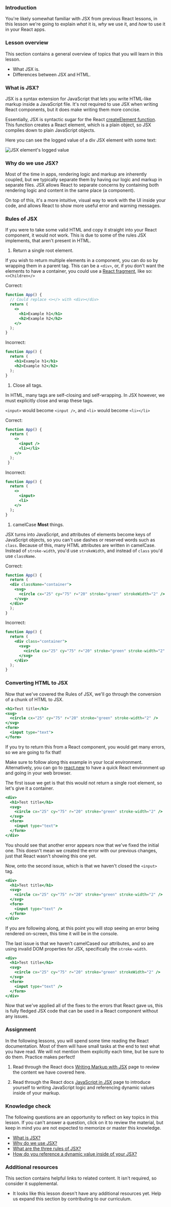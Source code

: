 ### Introduction

You're likely somewhat familiar with JSX from previous React lessons, in this lesson we're going to explain *what* it is, *why* we use it, and *how* to use it in your React apps.

### Lesson overview

This section contains a general overview of topics that you will learn in this lesson.

- What JSX is.
- Differences between JSX and HTML.

### What is JSX?

JSX is a syntax extension for JavaScript that lets you write HTML-like markup inside a JavaScript file. It's not required to use JSX when writing React components, but it does make writing them more concise.

Essentially, JSX is syntactic sugar for the React [createElement function](https://react.dev/reference/react/createElement). This function creates a React element, which is a plain object, so JSX compiles down to plain JavaScript objects.

Here you can see the logged value of a div JSX element with some text:

![JSX element's logged value](https://cdn.statically.io/gh/TheOdinProject/curriculum/1100fab7884b195379664e41b62dfa95588f3a15/react/getting_started_with_react/what_is_jsx/imgs/00.png)

### Why do we use JSX?

Most of the time in apps, rendering logic and markup are inherently coupled, but we typically separate them by having our logic and markup in separate files. JSX allows React to separate concerns by containing both rendering logic and content in the same place (a component).

On top of this, it's a more intuitive, visual way to work with the UI inside your code, and allows React to show more useful error and warning messages.

### Rules of JSX

If you were to take some valid HTML and copy it straight into your React component, it would not work. This is due to some of the rules JSX implements, that aren't present in HTML.

1. Return a single root element.

  If you wish to return multiple elements in a component, you can do so by wrapping them in a parent tag. This can be a `<div>`, or, if you don't want the elements to have a container, you could use a [React fragment](https://react.dev/reference/react/Fragment), like so: `<>Children</>`

  Correct:

  ```jsx
  function App() {
    // Could replace <></> with <div></div>
    return (
      <>
        <h1>Example h1</h1>
        <h2>Example h2</h2>
      </>
    );
  }
   ```

  Incorrect:

  ```jsx
  function App() {
    return (
      <h1>Example h1</h1>
      <h2>Example h2</h2>
    );
  }
  ```

1. Close all tags.

  In HTML, many tags are self-closing and self-wrapping. In JSX however, we must explicitly close and wrap these tags.

  `<input>` would become `<input />`, and `<li>` would become `<li></li>`

  Correct:

  ```jsx
  function App() {
    return (
      <>
        <input />
        <li></li>
      </>
    );
   }
  ```

  Incorrect:

  ```jsx
  function App() {
    return (
      <>
        <input>
        <li>
      </>
    );
  }
  ```

1. camelCase **Most** things.

  JSX turns into JavaScript, and attributes of elements become keys of JavaScript objects, so you can't use dashes or reserved words such as `class`. Because of this, many HTML attributes are written in camelCase. Instead of `stroke-width`, you'd use `strokeWidth`, and instead of `class` you'd use `className`.

  Correct:

  ```jsx
  function App() {
    return (
    <div className="container">
      <svg>
        <circle cx="25" cy="75" r="20" stroke="green" strokeWidth="2" />
      </svg>
    </div>
    );
  }
  ```

  Incorrect:

  ```jsx
  function App() {
    return (
      <div class="container">
        <svg>
          <circle cx="25" cy="75" r="20" stroke="green" stroke-width="2" />
        </svg>
      </div>
    );
  }
  ```

### Converting HTML to JSX

Now that we've covered the Rules of JSX, we'll go through the conversion of a chunk of HTML to JSX.

```jsx
<h1>Test title</h1>
<svg>
  <circle cx="25" cy="75" r="20" stroke="green" stroke-width="2" />
</svg>
<form>
  <input type="text">
</form>
```

If you try to return this from a React component, you would get many errors, so we are going to fix that!

 Make sure to follow along this example in your local environment. Alternatively, you can go to [react.new](https://react.new/) to have a quick React environment up and going in your web browser.

The first issue we get is that this would not return a single root element, so let's give it a container.

```jsx
<div>
  <h1>Test title</h1>
  <svg>
    <circle cx="25" cy="75" r="20" stroke="green" stroke-width="2" />
  </svg>
  <form>
    <input type="text">
  </form>
</div>
```

You should see that another error appears now that we've fixed the initial one. This doesn't mean we created the error with our previous changes, just that React wasn't showing this one yet.

Now, onto the second issue, which is that we haven't closed the `<input>` tag.

```jsx
<div>
  <h1>Test title</h1>
  <svg>
    <circle cx="25" cy="75" r="20" stroke="green" stroke-width="2" />
  </svg>
  <form>
    <input type="text" />
  </form>
</div>
```

If you are following along, at this point you will stop seeing an error being rendered on-screen, this time it will be in the console.

The last issue is that we haven't camelCased our attributes, and so are using invalid DOM properties for JSX, specifically the `stroke-width`.

```jsx
<div>
  <h1>Test title</h1>
  <svg>
    <circle cx="25" cy="75" r="20" stroke="green" strokeWidth="2" />
  </svg>
  <form>
    <input type="text" />
  </form>
</div>
```

Now that we've applied all of the fixes to the errors that React gave us, this is fully fledged JSX code that can be used in a React component without any issues.

### Assignment

<div class="lesson-content__panel" markdown="1">

In the following lessons, you will spend some time reading the React documentation. Most of them will have small tasks at the end to test what you have read. We will not       mention them explicitly each time, but be sure to do them. Practice makes perfect!

1. Read through the React docs [Writing Markup with JSX](https://react.dev/learn/writing-markup-with-jsx) page to review the content we have covered here.

1. Read through the React docs [JavaScript in JSX](https://react.dev/learn/javascript-in-jsx-with-curly-braces) page to introduce yourself to writing JavaScript logic and referencing dynamic values inside of your markup.

</div>

### Knowledge check

The following questions are an opportunity to reflect on key topics in this lesson. If you can't answer a question, click on it to review the material, but keep in mind you are not expected to memorize or master this knowledge.

- [What is JSX?](#what-is-jsx)
- [Why do we use JSX?](#why-do-we-use-jsx)
- [What are the three rules of JSX?](#rules-of-jsx)
- [How do you reference a dynamic value inside of your JSX?](https://beta.reactjs.org/learn/javascript-in-jsx-with-curly-braces#using-curly-braces-a-window-into-the-javascript-world)

### Additional resources

This section contains helpful links to related content. It isn't required, so consider it supplemental.

- It looks like this lesson doesn't have any additional resources yet. Help us expand this section by contributing to our curriculum.
